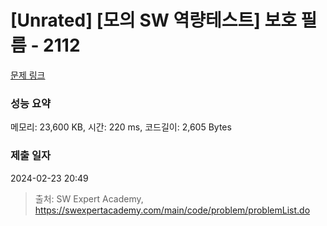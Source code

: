 # [Unrated] [모의 SW 역량테스트] 보호 필름 - 2112 

[문제 링크](https://swexpertacademy.com/main/code/problem/problemDetail.do?contestProbId=AV5V1SYKAaUDFAWu) 

### 성능 요약

메모리: 23,600 KB, 시간: 220 ms, 코드길이: 2,605 Bytes

### 제출 일자

2024-02-23 20:49



> 출처: SW Expert Academy, https://swexpertacademy.com/main/code/problem/problemList.do